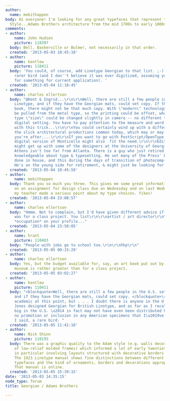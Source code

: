 ```yaml
---
author:
  name: mekithappen
body: Hi everyone! I'm looking for any great typefaces that represent the Georgian
  Style...Adams Brothers architecture from the mid 1700s to early 1800s.  Thanks!
comments:
- author:
    name: John Hudson
    picture: 110397
  body: Bell, Baskerville or Bulmer, not necessarily in that order.
  created: '2013-05-03 18:45:18'
- author:
    name: kentlew
    picture: 110411
  body: 'You could, of course, add Linotype Georgian to that list. ;-) But it''s a
    rarer bird (and I don''t believe it was ever digitized, assuming you''re looking
    for something for current application). '
  created: '2013-05-04 11:10:45'
- author:
    name: charles ellertson
  body: "@Kent & Ingrid...\r\n\r\nWell, there are still a few people in the U.S. setting
    Linotype, and if they have the Georgian mats, could set copy. If this is an art
    book, there might not be that much copy. With \"modern\" technology, repro could
    be pulled from the metal type, so the printing could be offset, whatever. \r\n\r\nThe
    type \"size\" could be changed slightly in camera -- no different than with a
    digital setting. You have to pay attention to the measure and word space values
    with this trick...\r\n\r\nYou could certainly wind up with a different look from
    the slick architectural productions common today, which may or may not be what
    you're after....\r\n\r\nIf you want to go with PostScript/OpenType fonts, Carter's
    digital version of Monticello might also  fit the need.\r\n\r\nEdit:\r\n\r\nYou
    might get up with some of the designers at the University of Georgia press --
    Athens isn't too far from Atlanta. There is a guy who just retired who is pretty
    knowledgeable about type & typesetting. He set many of the Press' books that were
    done in house, and this during the days of transition of photocomp-PostScript-OpenType.
    He's on the young side for retirement, & might just be looking for a project."
  created: '2013-05-04 18:45:59'
- author:
    name: mekithappen
  body: Thank you so much you three. This gives me some great information! I'm working
    on an assignment for design class due on Wednesday and on last Wednesday's class
    my teacher made a serious point about my type choices. Yikes!
  created: '2013-05-04 23:08:57'
- author:
    name: charles ellertson
  body: "Hmmm. Not to complain, but I'd have given different advice if I'd known this
    was for a class project. You list\r\n\r\nartist / art director\r\n\r\nas your
    *occupation* on your profile..."
  created: '2013-05-04 23:58:05'
- author:
    name: hrant
    picture: 110403
  body: "People with jobs go to school too.\r\n\r\nhhp\r\n"
  created: '2013-05-05 00:15:29'
- author:
    name: charles ellertson
  body: Yes, but the budget available for, say, an art book put out by a society or
    museum is rather greater than for a class project.
  created: '2013-05-05 03:02:27'
- author:
    name: kentlew
    picture: 110411
  body: "<blockquote>Well, there are still a few people in the U.S. setting Linotype,
    and if they have the Georgian mats, could set copy. </blockquote>\r\n\r\nPurely
    academic at this point, but . . . I doubt there is anyone in the U.S. with mats.
    Jones designed Georgian for British Linotype, and as far as I recall it was never
    big in the U.S. \u2014 in fact may not have even been distributed here (certainly
    no promotion or inclusion in any American specimens that I\u2019ve seen).\r\n\r\nLike
    I said, a rare bird. "
  created: '2013-05-05 11:41:18'
- author:
    name: Nick Shinn
    picture: 110193
  body: There was a graphic quality to the Adam style (e.g. walls decorated with panels
    of low-relief molded frames) which informed a lot of early twentieth century typography,
    in particular involving layouts structured with decorative borders and type ornaments.
    The 1923 Linotype manual shows fine distinctions between different historical
    typefaces and the kind of ornaments, borders and decorations appropriate to each.
    That manual is online.
  created: '2013-05-05 15:39:15'
date: '2013-05-03 14:35:15'
node_type: forum
title: Georgian / Adams Brothers

---
```

